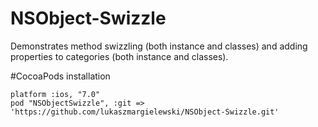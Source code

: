 # NSObject-Swizzle
Demonstrates method swizzling (both instance and classes) and adding properties to categories (both instance and classes).

#CocoaPods installation
```
platform :ios, "7.0"
pod "NSObjectSwizzle", :git => 'https://github.com/lukaszmargielewski/NSObject-Swizzle.git'
```
